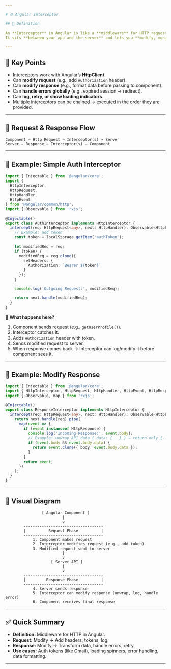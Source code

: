 ```yaml
---

# 🌐 Angular Interceptor

## 🔹 Definition

An **Interceptor** in Angular is like a **middleware** for HTTP requests and responses.
It sits **between your app and the server** and lets you **modify, monitor, or handle errors** before the request goes out or after the response comes back.

---
```


## 🔹 Key Points

* Interceptors work with Angular’s **HttpClient**.
* Can **modify request** (e.g., add `Authorization` header).
* Can **modify response** (e.g., format data before passing to component).
* Can **handle errors globally** (e.g., expired session → redirect).
* Can **log, retry, or show loading indicators**.
* Multiple interceptors can be chained → executed in the order they are provided.

---

## 🔹 Request & Response Flow

```
Component → Http Request → Interceptor(s) → Server
Server → Response → Interceptor(s) → Component
```

---

## 🔹 Example: Simple Auth Interceptor

```ts
import { Injectable } from '@angular/core';
import {
  HttpInterceptor,
  HttpRequest,
  HttpHandler,
  HttpEvent
} from '@angular/common/http';
import { Observable } from 'rxjs';

@Injectable()
export class AuthInterceptor implements HttpInterceptor {
  intercept(req: HttpRequest<any>, next: HttpHandler): Observable<HttpEvent<any>> {
    // Example: add token
    const token = localStorage.getItem('authToken');

    let modifiedReq = req;
    if (token) {
      modifiedReq = req.clone({
        setHeaders: {
          Authorization: `Bearer ${token}`
        }
      });
    }

    console.log('Outgoing Request:', modifiedReq);

    return next.handle(modifiedReq);
  }
}
```

📌 **What happens here?**

1. Component sends request (e.g., `getUserProfile()`).
2. Interceptor catches it.
3. Adds `Authorization` header with token.
4. Sends modified request to server.
5. When response comes back → Interceptor can log/modify it before component sees it.

---

## 🔹 Example: Modify Response

```ts
import { Injectable } from '@angular/core';
import { HttpInterceptor, HttpRequest, HttpHandler, HttpEvent, HttpResponse } from '@angular/common/http';
import { Observable, map } from 'rxjs';

@Injectable()
export class ResponseInterceptor implements HttpInterceptor {
  intercept(req: HttpRequest<any>, next: HttpHandler): Observable<HttpEvent<any>> {
    return next.handle(req).pipe(
      map(event => {
        if (event instanceof HttpResponse) {
          console.log('Incoming Response:', event.body);
          // Example: unwrap API data { data: {...} } → return only {...}
          if (event.body && event.body.data) {
            return event.clone({ body: event.body.data });
          }
        }
        return event;
      })
    );
  }
}
```

---

## 🔹 Visual Diagram

```
                [ Angular Component ]
                         |
                         v
        -----------------------------------
        |          Request Phase          |
        -----------------------------------
            1. Component makes request
            2. Interceptor modifies request (e.g., add token)
            3. Modified request sent to server
                         |
                         v
                    [ Server API ]
                         |
                         v
        -----------------------------------
        |         Response Phase          |
        -----------------------------------
            4. Server sends response
            5. Interceptor can modify response (unwrap, log, handle error)
            6. Component receives final response
```

---

## ✅ Quick Summary

* **Definition:** Middleware for HTTP in Angular.
* **Request:** Modify → Add headers, tokens, log.
* **Response:** Modify → Transform data, handle errors, retry.
* **Use cases:** Auth tokens (like Gmail), loading spinners, error handling, data formatting.

---
